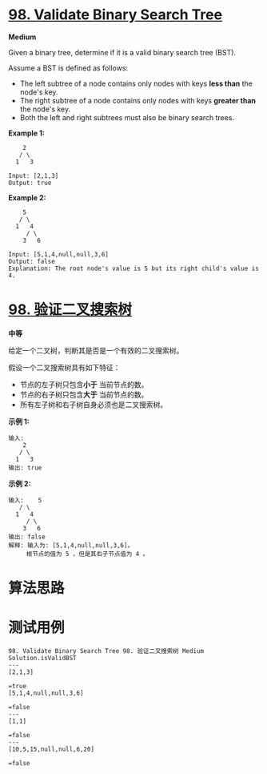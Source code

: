 # [98. Validate Binary Search Tree][enTitle]

**Medium**

Given a binary tree, determine if it is a valid binary search tree (BST).

Assume a BST is defined as follows:

- The left subtree of a node contains only nodes with keys **less than**  the node's key. 
- The right subtree of a node contains only nodes with keys **greater than**  the node's key. 
- Both the left and right subtrees must also be binary search trees.



**Example 1:** 

```
    2
   / \
  1   3

Input: [2,1,3]
Output: true

```

**Example 2:** 

```
    5
   / \
  1   4
     / \
    3   6

Input: [5,1,4,null,null,3,6]
Output: false
Explanation: The root node's value is 5 but its right child's value is 4.

```
# [98. 验证二叉搜索树][cnTitle]

**中等**

给定一个二叉树，判断其是否是一个有效的二叉搜索树。

假设一个二叉搜索树具有如下特征：

- 节点的左子树只包含**小于** 当前节点的数。 
- 节点的右子树只包含**大于** 当前节点的数。 
- 所有左子树和右子树自身必须也是二叉搜索树。

**示例 1:** 

```
输入:
    2
   / \
  1   3
输出: true

```

**示例 2:** 

```
输入:    5
   / \
  1   4
     / \
    3   6
输出: false
解释: 输入为: [5,1,4,null,null,3,6]。
     根节点的值为 5 ，但是其右子节点值为 4 。

```


# 算法思路

# 测试用例
```
98. Validate Binary Search Tree 98. 验证二叉搜索树 Medium
Solution.isValidBST
---
[2,1,3]

=true
[5,1,4,null,null,3,6]

=false
---
[1,1]

=false
---
[10,5,15,null,null,6,20]

=false
```

[enTitle]: https://leetcode.com/problems/validate-binary-search-tree/
[cnTitle]: https://leetcode-cn.com/problems/validate-binary-search-tree/
